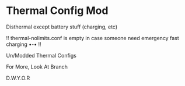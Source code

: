 # Thermal Config Mod

Disthermal except battery stuff (charging, etc)

!! thermal-nolimits.conf is empty in case someone need emergency fast charging •-• !!

Un/Modded Thermal Configs

For More, Look At Branch 

D.W.Y.O.R
